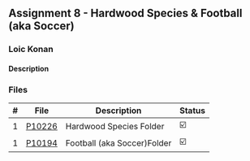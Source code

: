 ## Assignment 8 - Hardwood Species & Football (aka Soccer)

### Loic Konan

#### Description

> 

### Files

|   #   | File               | Description                 | Status                  |
| :---: | ------------------ | --------------------------- | ----------------------- |
|   1   | [P10226](./P10226) | Hardwood Species Folder     | :ballot_box_with_check: |
|   1   | [P10194](./P10194) | Football (aka Soccer)Folder | :ballot_box_with_check: |
